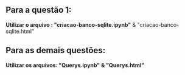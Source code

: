 ## Para a questão 1:
**Utilizar o arquivo : "criacao-banco-sqlite.ipynb"** & "criacao-banco-sqlite.html"

## Para as demais questões:
**Utilizar os arquivos: "Querys.ipynb" & "Querys.html"**

